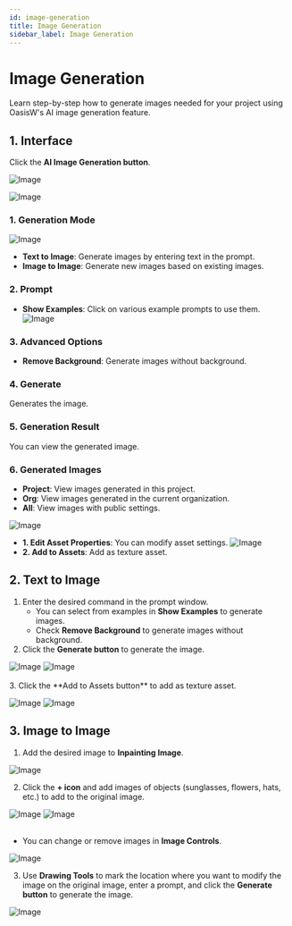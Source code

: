 ```yaml
---
id: image-generation
title: Image Generation
sidebar_label: Image Generation
---
```


# Image Generation

Learn step-by-step how to generate images needed for your project using OasisW's AI image generation feature.


## 1. Interface

Click the **AI Image Generation button**. 

![Image](/img/usage-guide/3_8.png)

![Image](/img/usage-guide/3_8_1.png)

### 1. Generation Mode
![Image](/img/usage-guide/3_8_2.png)
* **Text to Image**: Generate images by entering text in the prompt.
* **Image to Image**: Generate new images based on existing images.
### 2. Prompt
* **Show Examples**: Click on various example prompts to use them.
![Image](/img/usage-guide/3_8_3.png)
### 3. Advanced Options
* **Remove Background**: Generate images without background.
### 4. Generate 
Generates the image.
### 5. Generation Result
You can view the generated image.
### 6. Generated Images
* **Project**: View images generated in this project.
* **Org**: View images generated in the current organization.
* **All**: View images with public settings.

![Image](/img/usage-guide/3_8_5.png)
* **1. Edit Asset Properties**: You can modify asset settings.
![Image](/img/usage-guide/3_8_6.png)
* **2. Add to Assets**: Add as texture asset.

## 2. Text to Image

1. Enter the desired command in the prompt window.
   - You can select from examples in **Show Examples** to generate images.
   - Check **Remove Background** to generate images without background.
2. Click the **Generate button** to generate the image.

<div style={{display: 'flex', gap: '10px'}}>
  <img src="/img/usage-guide/3_8_4.png" alt="Image" style={{maxWidth: '50%'}} />
  <img src="/img/usage-guide/3_8_9.png" alt="Image" style={{maxWidth: '50%'}} />
</div>
<br />
3. Click the **Add to Assets button** to add as texture asset.

![Image](/img/usage-guide/3_8_10.png)
![Image](/img/usage-guide/3_8_11.png)

## 3. Image to Image

1. Add the desired image to **Inpainting Image**.

![Image](/img/usage-guide/3_8_14.png)

2. Click the **+ icon** and add images of objects (sunglasses, flowers, hats, etc.) to add to the original image.
<div style={{display: 'flex', gap: '10px'}}>
  <img src="/img/usage-guide/3_8_17.png" alt="Image" style={{maxWidth: '50%'}} />
  <img src="/img/usage-guide/3_8_18.png" alt="Image" style={{maxWidth: '50%'}} />
</div>
<br />

* You can change or remove images in **Image Controls**.

![Image](/img/usage-guide/3_8_16.png)

3. Use **Drawing Tools** to mark the location where you want to modify the image on the original image, enter a prompt, and click the **Generate button** to generate the image.

![Image](/img/usage-guide/3_8_19.png)


